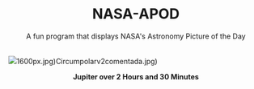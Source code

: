 <div align="center">
  <h1>
    NASA-APOD
  </h1>
</div>
  
<div align="center">
  A fun program that displays NASA's Astronomy Picture of the Day
</div>

<br>

![](https://apod.nasa.gov/apod/image/2401/2024_01_15-Jup-2h30-Chronograph.png)1600px.jpg)Circumpolarv2comentada.jpg)

<p align = "center">
  <b>Jupiter over 2 Hours and 30 Minutes</b>
</p>
